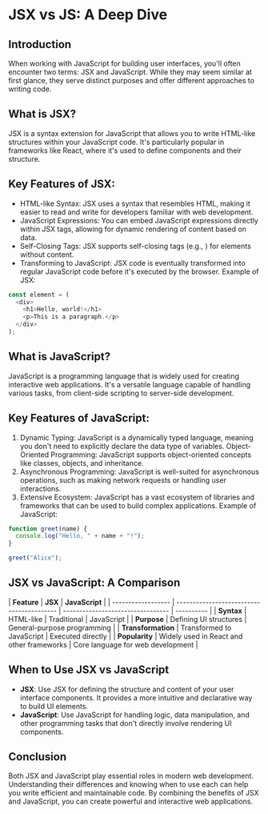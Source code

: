 # JSX vs JS: A Deep Dive

## Introduction

When working with JavaScript for building user interfaces, you'll often encounter two terms: JSX and JavaScript. While they may seem similar at first glance, they serve distinct purposes and offer different approaches to writing code.

## What is JSX?

JSX is a syntax extension for JavaScript that allows you to write HTML-like structures within your JavaScript code. It's particularly popular in frameworks like React, where it's used to define components and their structure.

## Key Features of JSX:

- HTML-like Syntax: JSX uses a syntax that resembles HTML, making it easier to read and write for developers familiar with web development.
- JavaScript Expressions: You can embed JavaScript expressions directly within JSX tags, allowing for dynamic rendering of content based on data.
- Self-Closing Tags: JSX supports self-closing tags (e.g., <img />) for elements without content.
- Transforming to JavaScript: JSX code is eventually transformed into regular JavaScript code before it's executed by the browser.
  Example of JSX:

```javascript
const element = (
  <div>
    <h1>Hello, world!</h1>
    <p>This is a paragraph.</p>
  </div>
);
```

## What is JavaScript?

JavaScript is a programming language that is widely used for creating interactive web applications. It's a versatile language capable of handling various tasks, from client-side scripting to server-side development.

## Key Features of JavaScript:

1. Dynamic Typing: JavaScript is a dynamically typed language, meaning you don't need to explicitly declare the data type of variables.
   Object-Oriented Programming: JavaScript supports object-oriented concepts like classes, objects, and inheritance.
2. Asynchronous Programming: JavaScript is well-suited for asynchronous operations, such as making network requests or handling user interactions.
3. Extensive Ecosystem: JavaScript has a vast ecosystem of libraries and frameworks that can be used to build complex applications.
   Example of JavaScript:

```javascript
function greet(name) {
  console.log("Hello, " + name + "!");
}

greet("Alice");
```

## JSX vs JavaScript: A Comparison

| **Feature**        | **JSX**                                   | **JavaScript**                    |
| ------------------ | ----------------------------------------- | --------------------------------- | ---------- |
| **Syntax**         | HTML-like                                 | Traditional                       | JavaScript |
| **Purpose**        | Defining UI structures                    | General-purpose programming       |
| **Transformation** | Transformed to JavaScript                 | Executed directly                 |
| **Popularity**     | Widely used in React and other frameworks | Core language for web development |

## When to Use JSX vs JavaScript

- **JSX**: Use JSX for defining the structure and content of your user interface components. It provides a more intuitive and declarative way to build UI elements.
- **JavaScript**: Use JavaScript for handling logic, data manipulation, and other programming tasks that don't directly involve rendering UI components.

## Conclusion

Both JSX and JavaScript play essential roles in modern web development. Understanding their differences and knowing when to use each can help you write efficient and maintainable code. By combining the benefits of JSX and JavaScript, you can create powerful and interactive web applications.
